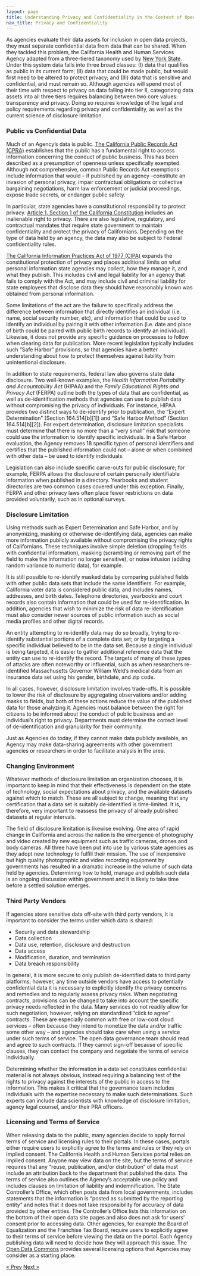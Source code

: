 ```yaml
---
layout: page
title: Understanding Privacy and Confidentiality in the Context of Open Data
nav_title: Privacy and Confidentiality
---
```


As agencies evaluate their data assets for inclusion in open data projects, they must separate confidential data from data that can be shared. When they tackled this problem, the California Health and Human Services Agency adapted from a three-tiered taxonomy used by [New York State](http://ny.github.io/open-data-handbook/). Under this system data falls into three broad classes: (I) data that qualifies as public in its current form; (II) data that could be made public, but would first need to be altered to protect privacy; and (III) data that is sensitive and confidential, and must remain so. Although agencies will spend most of their time with respect to privacy on data falling into tier II, categorizing data assets into all three tiers requires balancing between two core values: transparency and privacy. Doing so requires knowledge of the legal and policy requirements regarding privacy and confidentiality, as well as the current science of disclosure limitation.

### Public vs Confidential Data

Much of an Agency’s data is public. [The California Public Records Act (CPRA)](http://ag.ca.gov/publications/summary_public_records_act.pdf) establishes that the public has a fundamental right to access information concerning the conduct of public business. This has been described as a presumption of openness unless specifically exempted. Although not comprehensive, common Public Records Act exemptions include information that would – if published by an agency –constitute an invasion of personal privacy, impair contractual obligations or collective bargaining negotiations, harm law enforcement or judicial proceedings, expose trade secrets, or endanger public safety.

In particular, state agencies have a constitutional responsibility to protect privacy. [Article 1, Section 1 of the California Constitution](http://www.leginfo.ca.gov/const-toc.html) includes an inalienable right to privacy. There are also legislative, regulatory, and contractual mandates that require state government to maintain confidentiality and protect the privacy of Californians. Depending on the type of data held by an agency, the data may also be subject to Federal confidentiality rules.

[The California Information Practices Act of 1977 (CIPA)](http://leginfo.legislature.ca.gov/faces/codes_displayexpandedbranch.xhtml?tocCode=CIV&division=3.&title=1.8.&part=4.&chapter=1.&article=) expands the constitutional protection of privacy and places additional limits on what personal information state agencies may collect, how they manage it, and what they publish. This includes civil and legal liability for an agency that fails to comply with the Act, and may include civil and criminal liability for state employees that disclose data they should have reasonably known was obtained from personal information. 

Some limitations of the act are the failure to specifically address the difference between information that directly identifies an individual (i.e. name, social security number, etc), and information that could be used to identify an individual by pairing it with other information (i.e. date and place of birth could be paired with public birth records to identify an individual). Likewise, it does not provide any specific guidance on processes to follow when clearing data for publication. More recent legislation typically includes such “Safe Harbor” provisions, so that agencies have a better understanding about how to protect themselves against liability from unintentional disclosure.

In addition to state requirements, federal law also governs state data disclosure.  Two well-known examples, the *Health Information Portability and Accountability Act* (HIPAA) and the *Family Educational Rights and Privacy Act* (FERPA) outline both the types of data that are confidential, as well as de-identification methods that agencies can use to publish data without compromising the privacy of individuals. For instance, HIPAA provides two distinct ways to de-identify prior to publication, the “Expert Determination” (Section 164.514[b][1]) and “Safe Harbor Method” (Section 164.514[b][2]). For expert determination, disclosure limitation specialists must determine that there is no more than a “very small” risk that someone could use the information to identify specific individuals. In a Safe Harbor evaluation, the Agency removes 18 specific types of personal identifiers and certifies that the published information could not – alone or when combined with other data – be used to identify individuals. 

Legislation can also include specific carve-outs for public disclosure; for example, FERPA allows the disclosure of certain personally identifiable information when published in a directory. Yearbooks and student directories are two common cases covered under this exception. Finally, FERPA and other privacy laws often place fewer restrictions on data provided voluntarily, such as in optional surveys.

### Disclosure Limitation

Using methods such as Expert Determination and Safe Harbor, and by anonymizing, masking or otherwise de-identifying data, agencies can make more information publicly available without compromising the privacy rights of Californians. These techniques involve simple deletion (dropping fields with confidential information), masking (scrambling or removing part of the field to make the information no longer sensitive), or noise infusion (adding random variance to numeric data), for example.

It is still possible to re-identify masked data by comparing published fields with other public data sets that include the same identifiers. For example, California voter data is considered public data, and includes names, addresses, and birth dates. Telephone directories, yearbooks and court records also contain information that could be used for re-identification. In addition, agencies that wish to minimize the risk of data re-identification must also consider newer sources of public information such as social media profiles and other digital records.

An entity attempting to re-identify data may do so broadly, trying to re-identify substantial portions of a complete data set; or by targeting a specific individual believed to be in the data set. Because a single individual is being targeted, it is easier to gather additional reference data that the entity can use to re-identify the record. The targets of many of these types of attacks are often noteworthy or influential, such as when researchers re-identified Massachusetts Governor William Weld’s medical data from an insurance data set using his gender, birthdate, and zip code.

In all cases, however, disclosure limitation involves trade-offs. It is possible to lower the risk of disclosure by aggregating observations and/or adding masks to fields, but both of these actions reduce the value of the published data for those analyzing it. Agencies must balance between the right for citizens to be informed about the conduct of public business and an individual’s right to privacy. Departments must determine the correct level of de-identification and granularity for their community. 

Just as Agencies do today, if they cannot make data publicly available, an Agency may make data-sharing agreements with other government agencies or researchers in order to facilitate analysis in the area. 

### Changing Environment

Whatever methods of disclosure limitation an organization chooses, it is important to keep in mind that their effectiveness is dependent on the state of technology, social expectations about privacy, and the available datasets against which to match. These are all subject to change, meaning that any certification that a data set is suitably de-identified is time-limited. It is, therefore, very important to reassess the privacy of already published datasets at regular intervals.

The field of disclosure limitation is likewise evolving. One area of rapid change in California and across the nation is the emergence of photography and video created by new equipment such as traffic cameras, drones and body cameras. All three have been put into use by various state agencies as they adopt new technology to fulfill their mission. The use of inexpensive but high quality photographic and video recording equipment by governments has resulted in a dramatic increase in the volume of such data held by agencies. Determining how to hold, manage and publish such data is an ongoing discussion within government and it is likely to take time before a settled solution emerges.

### Third Party Vendors

If agencies store sensitive data off-site with third party vendors, it is important to consider the terms under which data is shared:

*	Security and data stewardship
*	Data collection
*	Data use, retention, disclosure and destruction
*	Data access
*	Modification, duration, and termination
*	Data breach responsibility

In general, it is more secure to only publish de-identified data to third party platforms; however, any time outside vendors have access to potentially confidential data it is necessary to explicitly identify the privacy concerns and remedies and to regularly assess privacy risks.  When negotiating contracts, provisions can be changed to take into account the specific privacy needs reflected in the data. Many services do not readily allow for such negotiation, however, relying on standardized “click to agree” contracts. These are especially common with free or low-cost cloud services – often because they intend to monetize the data and/or traffic some other way – and agencies should take care when using a service under such terms of service. The open data governance team should read and agree to such contracts. If they cannot sign-off because of specific clauses, they can contact the company and negotiate the terms of service individually.

Determining whether the information in a data set constitutes confidential material is not always obvious, instead requiring a balancing test of the rights to privacy against the interests of the public in access to the information. This makes it critical that the governance team includes individuals with the expertise necessary to make such determinations. Such experts can include data scientists with knowledge of disclosure limitation, agency legal counsel, and/or their PRA officers.

### Licensing and Terms of Service

When releasing data to the public, many agencies decide to apply formal terms of service and licensing rules to their portals. In these cases, portals either require users to explicitly agree to the terms and rules or they rely on implied consent. The California Health and Human Services portal relies on implied consent. Anyone may view data on the site, but the terms of service requires that any “reuse, publication, and/or distribution” of data must include an attribution back to the department that published the data. The terms of service also outlines the Agency’s acceptable use policy and includes clauses on limitation of liability and indemnification. The State Controller’s Office, which often posts data from local governments, includes statements that the information is “posted as submitted by the reporting entity” and notes that it does not take responsibility for accuracy of data provided by other entities. The Controller’s Office lists this information on the bottom of their open data site pages and also does not ask for users’ consent prior to accessing data. Other agencies, for example the Board of Equalization and the Franchise Tax Board, require users to explicitly agree to their terms of service before viewing the data on the portal. Each Agency publishing data will need to decide how they will approach this issue. The [Open Data Commons](http://opendatacommons.org/licenses/) provides several licensing options that Agencies may consider as a starting place. 


<!-- Pagination -->
<div class="pagination">
  <a class="pagination-item older" href="{{ site.baseurl }}/07-Government-Regulations">&laquo; Prev</a>
  <a class="pagination-item newer" href="{{ site.baseurl }}/09-Acknowledgements">Next &raquo;</a>
</div>

